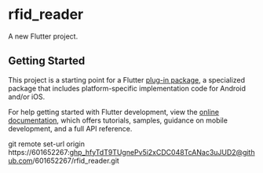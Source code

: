 # rfid_reader

A new Flutter project.

## Getting Started

This project is a starting point for a Flutter
[plug-in package](https://flutter.dev/developing-packages/),
a specialized package that includes platform-specific implementation code for
Android and/or iOS.

For help getting started with Flutter development, view the
[online documentation](https://flutter.dev/docs), which offers tutorials,
samples, guidance on mobile development, and a full API reference.

git remote set-url origin https://601652267: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@github.com/601652267/rfid_reader.git

